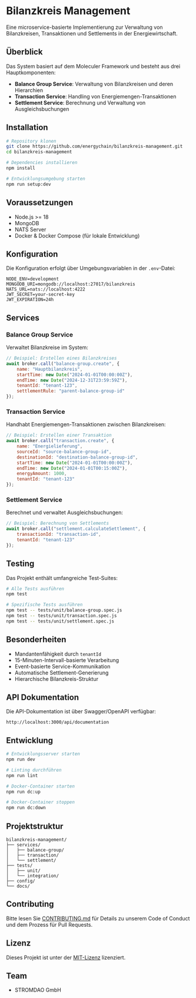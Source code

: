 # Bilanzkreis Management

Eine microservice-basierte Implementierung zur Verwaltung von Bilanzkreisen, Transaktionen und Settlements in der Energiewirtschaft.

## Überblick

Das System basiert auf dem Moleculer Framework und besteht aus drei Hauptkomponenten:

- **Balance Group Service**: Verwaltung von Bilanzkreisen und deren Hierarchien
- **Transaction Service**: Handling von Energiemengen-Transaktionen
- **Settlement Service**: Berechnung und Verwaltung von Ausgleichsbuchungen

## Installation

```bash
# Repository klonen
git clone https://github.com/energychain/bilanzkreis-management.git
cd bilanzkreis-management

# Dependencies installieren
npm install

# Entwicklungsumgebung starten
npm run setup:dev
```

## Voraussetzungen

- Node.js >= 18
- MongoDB
- NATS Server
- Docker & Docker Compose (für lokale Entwicklung)

## Konfiguration

Die Konfiguration erfolgt über Umgebungsvariablen in der `.env`-Datei:

```env
NODE_ENV=development
MONGODB_URI=mongodb://localhost:27017/bilanzkreis
NATS_URL=nats://localhost:4222
JWT_SECRET=your-secret-key
JWT_EXPIRATION=24h
```

## Services

### Balance Group Service

Verwaltet Bilanzkreise im System:

```javascript
// Beispiel: Erstellen eines Bilanzkreises
await broker.call("balance-group.create", {
    name: "Hauptbilanzkreis",
    startTime: new Date("2024-01-01T00:00:00Z"),
    endTime: new Date("2024-12-31T23:59:59Z"),
    tenantId: "tenant-123",
    settlementRule: "parent-balance-group-id"
});
```

### Transaction Service

Handhabt Energiemengen-Transaktionen zwischen Bilanzkreisen:

```javascript
// Beispiel: Erstellen einer Transaktion
await broker.call("transaction.create", {
    name: "Energielieferung",
    sourceId: "source-balance-group-id",
    destinationId: "destination-balance-group-id",
    startTime: new Date("2024-01-01T00:00:00Z"),
    endTime: new Date("2024-01-01T00:15:00Z"),
    energyAmount: 1000,
    tenantId: "tenant-123"
});
```

### Settlement Service

Berechnet und verwaltet Ausgleichsbuchungen:

```javascript
// Beispiel: Berechnung von Settlements
await broker.call("settlement.calculateSettlement", {
    transactionId: "transaction-id",
    tenantId: "tenant-123"
});
```

## Testing

Das Projekt enthält umfangreiche Test-Suites:

```bash
# Alle Tests ausführen
npm test

# Spezifische Tests ausführen
npm test -- tests/unit/balance-group.spec.js
npm test -- tests/unit/transaction.spec.js
npm test -- tests/unit/settlement.spec.js
```

## Besonderheiten

- Mandantenfähigkeit durch `tenantId`
- 15-Minuten-Intervall-basierte Verarbeitung
- Event-basierte Service-Kommunikation
- Automatische Settlement-Generierung
- Hierarchische Bilanzkreis-Struktur

## API Dokumentation

Die API-Dokumentation ist über Swagger/OpenAPI verfügbar:
```
http://localhost:3000/api/documentation
```

## Entwicklung

```bash
# Entwicklungsserver starten
npm run dev

# Linting durchführen
npm run lint

# Docker-Container starten
npm run dc:up

# Docker-Container stoppen
npm run dc:down
```

## Projektstruktur

```
bilanzkreis-management/
├── services/
│   ├── balance-group/
│   ├── transaction/
│   └── settlement/
├── tests/
│   ├── unit/
│   └── integration/
├── config/
└── docs/
```

## Contributing

Bitte lesen Sie [CONTRIBUTING.md](CONTRIBUTING.md) für Details zu unserem Code of Conduct und dem Prozess für Pull Requests.

## Lizenz

Dieses Projekt ist unter der [MIT-Lizenz](LICENSE) lizenziert.

## Team

- STROMDAO GmbH